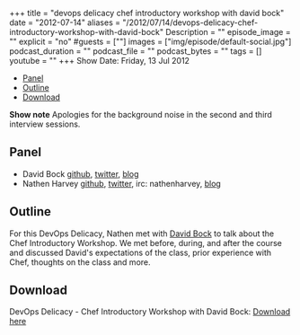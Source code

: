 +++
title = "devops delicacy chef introductory workshop with david bock"
date = "2012-07-14"
aliases = "/2012/07/14/devops-delicacy-chef-introductory-workshop-with-david-bock"
Description = ""
episode_image = ""
explicit = "no"
#guests = [""]
images = ["img/episode/default-social.jpg"]
podcast_duration = ""
podcast_file = ""
podcast_bytes = ""
tags = []
youtube = ""
+++
Show Date:  Friday, 13 Jul 2012

* [Panel](http://foodfightshow.org/2012/07/devops-delicacy-chef-introductory-workshop-with-david-bock.html#panel)
* [Outline](http://foodfightshow.org/2012/07/devops-delicacy-chef-introductory-workshop-with-david-bock.html#outline)
* [Download](http://traffic.libsyn.com/foodfight/FoodFightShow-Delicacy-IntroToChefCourse.mp3 )

**Show note** Apologies for the background noise in the second and third interview sessions.

<!-- more -->

Panel<a name="panel"></a>
-----

* David Bock [github](https://github.com/bokmann), [twitter](https://twitter.com/bokmann), [blog](http://blogs.codesherpas.com/)
* Nathen Harvey [github](http://github.com/nathenharvey), [twitter](http://twitter.com/nathenharvey), irc: nathenharvey, [blog](http://nathenharvey.com)

Outline<a name="outline"></a>
-------
For this DevOps Delicacy, Nathen met with [David Bock](https://github.com/bokmann) to talk about the Chef Introductory Workshop.  We met before, during, and after the course and discussed David's expectations of the class, prior experience with Chef, thoughts on the class and more.

Download
--------

DevOps Delicacy - Chef Introductory Workshop with David Bock:  [Download here](http://traffic.libsyn.com/foodfight/FoodFightShow-Delicacy-IntroToChefCourse.mp3)

